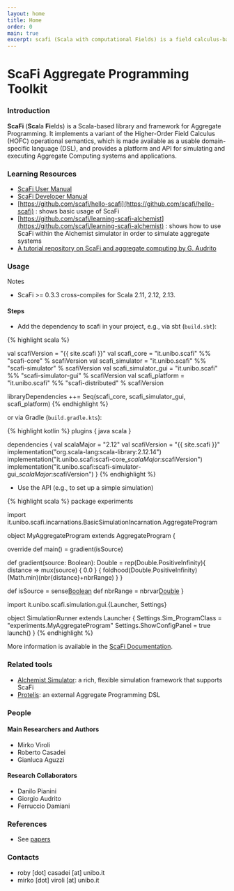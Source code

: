 ```yaml
---
layout: home
title: Home
order: 0
main: true
excerpt: scafi (Scala with computational Fields) is a field calculus-based DSL and toolkit for Aggregate Programming, providing a support for globally describing and executing self-organising, collective adaptive systems made of a networked set of logical situated devices.
---
```


# ScaFi Aggregate Programming Toolkit #


### Introduction ###

**ScaFi** (**Sca**la **Fi**elds) is a Scala-based library and framework for Aggregate Programming.
It implements a variant of the Higher-Order Field Calculus (HOFC) operational semantics,
which is made available as a usable domain-specific language (DSL),
and provides a platform and API for simulating and executing Aggregate Computing systems and applications.

### Learning Resources

- [ScaFi User Manual](/docs/#scafi-user-manual)
- [ScaFi Developer Manual](/docs/#scafi-developer-manual)
- [https://github.com/scafi/hello-scafi](https://github.com/scafi/hello-scafi) : shows basic usage of ScaFi
- [https://github.com/scafi/learning-scafi-alchemist](https://github.com/scafi/learning-scafi-alchemist) : shows how to use ScaFi within the Alchemist simulator in order to simulate aggregate systems
- [A tutorial repository on ScaFi and aggregate computing by G. Audrito](https://bitbucket.org/gaudrito/alchemist-example)

### Usage ###

<!-- **NOTE:** the following examples and instructions may not be up-to-date; please refer to the `demos` module in the project repository for up-to-date information. -->

Notes

- ScaFi >= 0.3.3 cross-compiles for Scala 2.11, 2.12, 2.13.

<!-- - Before ScaFi 0.3.3, the group ID `it.unibo.apice.scafiteam` was used instead of the current **`it.unibo.scafi`** -->

#### Steps

* Add the dependency to scafi in your project, e.g., via sbt (`build.sbt`):

{% highlight scala %}

val scafiVersion = "{{ site.scafi }}"
val scafi_core  = "it.unibo.scafi" %% "scafi-core"  % scafiVersion
val scafi_simulator  = "it.unibo.scafi" %% "scafi-simulator"  % scafiVersion
val scafi_simulator_gui  = "it.unibo.scafi" %% "scafi-simulator-gui"  % scafiVersion
val scafi_platform = "it.unibo.scafi" %% "scafi-distributed"  % scafiVersion

libraryDependencies ++= Seq(scafi_core, scafi_simulator_gui, scafi_platform)
{% endhighlight %}

or via Gradle (`build.gradle.kts`):

{% highlight kotlin %}
plugins {
    java
    scala
}

dependencies {
    val scalaMajor = "2.12"
    val scafiVersion = "{{ site.scafi }}"
    implementation("org.scala-lang:scala-library:2.12.14")
    implementation("it.unibo.scafi:scafi-core_$scalaMajor:$scafiVersion")
    implementation("it.unibo.scafi:scafi-simulator-gui_$scalaMajor:$scafiVersion")
}
{% endhighlight %}
<!--
// the following may be needed when running using Java 11
tasks.withType<ScalaCompile> {
    sourceCompatibility = "1.8"
    targetCompatibility = "1.8"
}
-->

* Use the API (e.g., to set up a simple simulation)


{% highlight scala %}
package experiments

import it.unibo.scafi.incarnations.BasicSimulationIncarnation.AggregateProgram

object MyAggregateProgram extends AggregateProgram {

  override def main() = gradient(isSource)

  def gradient(source: Boolean): Double =
    rep(Double.PositiveInfinity){ distance =>
      mux(source) { 0.0 } {
        foldhood(Double.PositiveInfinity)(Math.min)(nbr{distance}+nbrRange)
      }
    }

  def isSource = sense[Boolean]("source")
  def nbrRange = nbrvar[Double](NBR_RANGE_NAME)
}

import it.unibo.scafi.simulation.gui.{Launcher, Settings}

object SimulationRunner extends Launcher {
  Settings.Sim_ProgramClass = "experiments.MyAggregateProgram"
  Settings.ShowConfigPanel = true
  launch()
}
{% endhighlight %}

More information is available in the [ScaFi Documentation](/docs/).


### Related tools

- [Alchemist Simulator](http://alchemistsimulator.github.io/): a rich, flexible simulation framework that supports ScaFi
- [Protelis](https://protelis.github.io/): an external Aggregate Programming DSL

### People

#### Main Researchers and Authors ###

* Mirko Viroli
* Roberto Casadei
* Gianluca Aguzzi

#### Research Collaborators ###

* Danilo Pianini
* Giorgio Audrito
* Ferruccio Damiani

### References ###

* See [papers](/papers/)

### Contacts ###

* roby [dot] casadei [at] unibo.it
* mirko [dot] viroli [at] unibo.it
